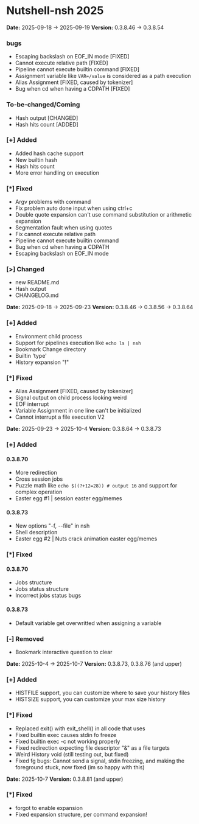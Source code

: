 # Nutshell-nsh 2025

**Date:** 2025-09-18 -> 2025-09-19 **Version:** 0.3.8.46 -> 0.3.8.54

### bugs
- Escaping backslash on EOF_IN mode [FIXED]
- Cannot execute relative path [FIXED]
- Pipeline cannot execute builtin command [FIXED]
- Assignment variable like ```VAR=/value``` is considered as a path execution
- Alias Assignment [FIXED, caused by tokenizer]
- Bug when cd when having a CDPATH [FIXED]

### To-be-changed/Coming
- Hash output [CHANGED]
- Hash hits count [ADDED]

### [+] Added
- Added hash cache support
- New builtin hash
- Hash hits count
- More error handling on execution

### [*] Fixed
- Argv problems with command
- Fix problem auto done input when using ctrl+c
- Double quote expansion can't use command substitution or arithmetic expansion
- Segmentation fault when using quotes
- Fix cannot execute relative path
- Pipeline cannot execute builtin command
- Bug when cd when having a CDPATH
- Escaping backslash on EOF_IN mode

### [>] Changed
- new README.md
- Hash output
- CHANGELOG.md



**Date:** 2025-09-18 -> 2025-09-23 **Version:** 0.3.8.46 -> 0.3.8.56 -> 0.3.8.64

### [+] Added
- Environment child process
- Support for pipelines execution like ``echo ls | nsh``
- Bookmark Change directory
- Builtin 'type'
- History expansion "!"

### [*] Fixed
- Alias Assignment [FIXED, caused by tokenizer]
- Signal output on child process looking weird
- EOF interrupt
- Variable Assignment in one line can't be initialized
- Cannot interrupt a file execution V2

**Date:** 2025-09-23 -> 2025-10-4 **Version:** 0.3.8.64 -> 0.3.8.73

### [+] Added
#### 0.3.8.70
- More redirection
- Cross session jobs
- Puzzle math like ```echo $((?+12=28)) # output 16``` and support for complex operation
- Easter egg #1 | session easter egg/memes
#### 0.3.8.73
- New options "-f, --file" in nsh
- Shell description
- Easter egg #2 | Nuts crack animation easter egg/memes

### [*] Fixed
#### 0.3.8.70
- Jobs structure
- Jobs status structure
- Incorrect jobs status bugs
#### 0.3.8.73
- Default variable get overwritted when assigning a variable

### [-] Removed
- Bookmark interactive question to clear

**Date:** 2025-10-4 -> 2025-10-7 **Version:** 0.3.8.73, 0.3.8.76 (and upper)

### [+] Added
- HISTFILE support, you can customize where to save your history files
- HISTSIZE support, you can customize your max size history

### [*] Fixed
- Replaced exit() with exit_shell() in all code that uses
- Fixed builtin exec causes stdin fo freeze
- Fixed builtin exec -c not working properly
- Fixed redirection expecting file descriptor "&" as a file targets
- Weird History void (still testing out, but fixed)
- Fixed fg bugs: Cannot send a signal, stdin freezing, and making the foreground stuck, now fixed (im so happy with this)

**Date:** 2025-10-7 **Version:** 0.3.8.81 (and upper)

### [*] Fixed
- forgot to enable expansion
- Fixed expansion structure, per command expansion!